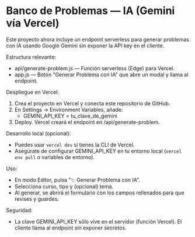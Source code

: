 # Banco de Problemas — IA (Gemini vía Vercel)

Este proyecto ahora incluye un endpoint serverless para generar problemas con IA usando Google Gemini sin exponer la API key en el cliente.

Estructura relevante:
- api/generate-problem.js — Función serverless (Edge) para Vercel.
- app.js — Botón "Generar Problema con IA" que abre un modal y llama al endpoint.

Despliegue en Vercel:
1) Crea el proyecto en Vercel y conecta este repositorio de GitHub.
2) En Settings → Environment Variables, añade:
   - GEMINI_API_KEY = tu_clave_de_gemini
3) Deploy. Vercel creará el endpoint en /api/generate-problem.

Desarrollo local (opcional):
- Puedes usar `vercel dev` si tienes la CLI de Vercel.
- Asegúrate de configurar GEMINI_API_KEY en tu entorno local (`vercel env pull` o variables de entorno).

Uso:
- En modo Editor, pulsa "✨ Generar Problema con IA".
- Selecciona curso, tipo y (opcional) tema.
- Al generar, se abrirá el formulario con los campos rellenados para que revises y guardes.

Seguridad:
- La clave GEMINI_API_KEY sólo vive en el servidor (función Vercel). El cliente llama al endpoint sin exponer secretos.

